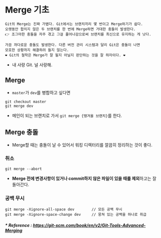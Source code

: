 # Merge 기초
```text
Git의 Merge는 진짜 가볍다. Git에서는 브랜치끼리 몇 번이고 Merge하기가 쉽다.
오랫동안 합치지 않은 두 브랜치를 한 번에 Merge하면 거대한 충돌이 발생한다.
👉 조그마한 충돌을 자주 겪고 그걸 풀어나감으로써 브랜치를 최신으로 유지하는 게 낫다.

가끔 까다로운 충돌도 발생한다. 다른 버전 관리 시스템과 달리 Git은 충돌이 나면
모호한 상황까지 해결하려 들지 않는다.
❤️️ Git의 철학은 Merge가 잘 될지 아닐지 판단하는 것을 잘 하자이다. ❤️️
```
- 내 사랑 Git. 널 사랑해.

## Merge
- `master`가 `dev`를 병합하고 싶다면 
```git
git checkout master
git merge dev
```
- 메인이 되는 브랜치로 가서 `git merge {땡겨올 브랜치}`를 한다.

## Merge 충돌
- Merge할 때는 충돌이 날 수 있어서 워킹 디렉터리를 깔끔히 정리하는 것이 좋다.

### 취소
```git
git merge --abort
```
- **Merge 전에 변경사항이 있거나 commit하지 않은 파일이 있을 때를 제외**하고는 잘 돌아간다.

### 공백 무시
```git
git merge -Xignore-all-space dev        // 모든 공백 무시
git merge -Xignore-space-change dev     // 뭉쳐 있는 공백을 하나로 취급
```

##### * Reference : https://git-scm.com/book/en/v2/Git-Tools-Advanced-Merging
